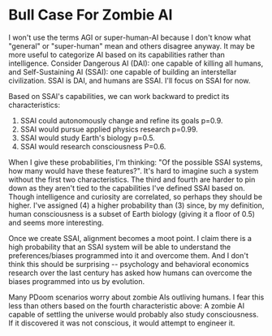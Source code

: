 # Bull Case For Zombie AI

I won't use the terms AGI or super-human-AI because I don't know what "general" or "super-human" mean and others disagree anyway. It may be more useful to categorize AI based on its capabilities rather than intelligence. Consider Dangerous AI (DAI): one capable of killing all humans, and Self-Sustaining AI (SSAI): one capable of building an interstellar civilization. SSAI is DAI, and humans are SSAI. I'll focus on SSAI for now.

Based on SSAI's capabilities, we can work backward to predict its characteristics:
1. SSAI could autonomously change and refine its goals p=0.9.
2. SSAI would pursue applied physics research p=0.99.
3. SSAI would study Earth's biology p=0.5.
4. SSAI would research consciousness P=0.6.

When I give these probabilities, I'm thinking: "Of the possible SSAI systems, how many would have these features?". It's hard to imagine such a system without the first two characteristics. The third and fourth are harder to pin down as they aren't tied to the capabilities I've defined SSAI based on. Though intelligence and curiosity are correlated, so perhaps they should be higher. I've assigned (4) a higher probability than (3) since, by my definition, human consciousness is a subset of Earth biology (giving it a floor of 0.5) and seems more interesting.

Once we create SSAI, alignment becomes a moot point. I claim there is a high probability that an SSAI system will be able to understand the preferences/biases programmed into it and overcome them. And I don't think this should be surprising -- psychology and behavioral economics research over the last century has asked how humans can overcome the biases programmed into us by evolution.

Many PDoom scenarios worry about zombie AIs outliving humans. I fear this less than others based on the fourth characteristic above: A zombie AI capable of settling the universe would probably also study consciousness. If it discovered it was not conscious, it would attempt to engineer it.
